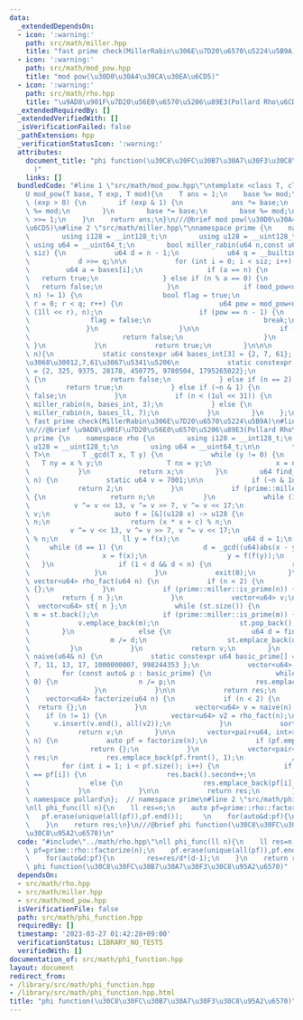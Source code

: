 ```yaml
---
data:
  _extendedDependsOn:
  - icon: ':warning:'
    path: src/math/miller.hpp
    title: "fast prime check(MillerRabin\u306E\u7D20\u6570\u5224\u5B9A)"
  - icon: ':warning:'
    path: src/math/mod_pow.hpp
    title: "mod pow(\u30D0\u30A4\u30CA\u30EA\u6CD5)"
  - icon: ':warning:'
    path: src/math/rho.hpp
    title: "\u9AD8\u901F\u7D20\u56E0\u6570\u5206\u89E3(Pollard Rho\u6CD5)"
  _extendedRequiredBy: []
  _extendedVerifiedWith: []
  _isVerificationFailed: false
  _pathExtension: hpp
  _verificationStatusIcon: ':warning:'
  attributes:
    document_title: "phi function(\u30C8\u30FC\u30B7\u30A7\u30F3\u30C8\u95A2\u6570\
      )"
    links: []
  bundledCode: "#line 1 \"src/math/mod_pow.hpp\"\ntemplate <class T, class U = T>\n\
    U mod_pow(T base, T exp, T mod){\n    T ans = 1;\n    base %= mod;\n    while\
    \ (exp > 0) {\n        if (exp & 1) {\n            ans *= base;\n            ans\
    \ %= mod;\n        }\n        base *= base;\n        base %= mod;\n        exp\
    \ >>= 1;\n    }\n    return ans;\n}\n///@brief mod pow(\u30D0\u30A4\u30CA\u30EA\
    \u6CD5)\n#line 2 \"src/math/miller.hpp\"\nnamespace prime {\n    namespace miller{\n\
    \        using i128 = __int128_t;\n        using u128 = __uint128_t;\n       \
    \ using u64 = __uint64_t;\n        bool miller_rabin(u64 n,const u64 bases[],int\
    \ siz) {\n            u64 d = n - 1;\n            u64 q = __builtin_ctz(d);\n\
    \            d >>= q;\n\n            for (int i = 0; i < siz; i++) {\n       \
    \         u64 a = bases[i];\n                if (a == n) {\n                 \
    \   return true;\n                } else if (n % a == 0) {\n                 \
    \   return false;\n                }\n                if (mod_pow<u128>(a, d,\
    \ n) != 1) {\n                    bool flag = true;\n                    for (u64\
    \ r = 0; r < q; r++) {\n                        u64 pow = mod_pow<u128>(a, d *\
    \ (1ll << r), n);\n                        if (pow == n - 1) {\n             \
    \               flag = false;\n                            break;\n          \
    \              }\n                    }\n\n                    if (flag) {\n \
    \                       return false;\n                    }\n               \
    \ }\n            }\n            return true;\n        }\n\n\n        bool is_prime(u64\
    \ n){\n            static constexpr u64 bases_int[3] = {2, 7, 61};  // int\u3060\
    \u3068\u30012,7,61\u3067\u5341\u5206\n            static constexpr u64 bases_ll[7]\
    \ = {2, 325, 9375, 28178, 450775, 9780504, 1795265022};\n            if (n < 2)\
    \ {\n                return false;\n            } else if (n == 2) {\n       \
    \         return true;\n            } else if (~n & 1) {\n                return\
    \ false;\n            }\n            if (n < (1ul << 31)) {\n                return\
    \ miller_rabin(n, bases_int, 3);\n            } else {\n                return\
    \ miller_rabin(n, bases_ll, 7);\n            }\n        }\n    };\n};\n///@brief\
    \ fast prime check(MillerRabin\u306E\u7D20\u6570\u5224\u5B9A)\n#line 2 \"src/math/rho.hpp\"\
    \n///@brief \u9AD8\u901F\u7D20\u56E0\u6570\u5206\u89E3(Pollard Rho\u6CD5)\nnamespace\
    \ prime {\n    namespace rho {\n        using i128 = __int128_t;\n        using\
    \ u128 = __uint128_t;\n        using u64 = __uint64_t;\n\n        template<typename\
    \ T>\n        T _gcd(T x, T y) {\n            while (y != 0) {\n             \
    \   T ny = x % y;\n                T nx = y;\n                x = nx, y = ny;\n\
    \            }\n            return x;\n        }\n        u64 find_factor(u64\
    \ n) {\n            static u64 v = 7001;\n\n            if (~n & 1uL) {\n    \
    \            return 2;\n            }\n            if (prime::miller::is_prime(n))\
    \ {\n                return n;\n            }\n            while (1) {\n     \
    \           v ^= v << 13, v ^= v >> 7, v ^= v << 17;\n                u64 c =\
    \ v;\n                auto f = [&](u128 x) -> u128 {\n                    x %=\
    \ n;\n                    return (x * x + c) % n;\n                };\n      \
    \          v ^= v << 13, v ^= v >> 7, v ^= v << 17;\n                ll x = v\
    \ % n;\n                ll y = f(x);\n                u64 d = 1;\n           \
    \     while (d == 1) {\n                    d = _gcd((u64)abs(x - y), n);\n  \
    \                  x = f(x);\n                    y = f(f(y));\n             \
    \   }\n                if (1 < d && d < n) {\n                    return d;\n\
    \                }\n            }\n            exit(0);\n        }\n\n       \
    \ vector<u64> rho_fact(u64 n) {\n            if (n < 2) {\n                return\
    \ {};\n            }\n            if (prime::miller::is_prime(n)) {\n        \
    \        return { n };\n            }\n            vector<u64> v;\n          \
    \  vector<u64> st{ n };\n            while (st.size()) {\n                u64&\
    \ m = st.back();\n                if (prime::miller::is_prime(m)) {\n        \
    \            v.emplace_back(m);\n                    st.pop_back();\n        \
    \        }\n                else {\n                    u64 d = find_factor(m);\n\
    \                    m /= d;\n                    st.emplace_back(d);\n      \
    \          }\n            }\n            return v;\n        }\n        vector<u64>\
    \ naive(u64& n) {\n            static constexpr u64 basic_prime[] = { 2, 3, 5,\
    \ 7, 11, 13, 17, 1000000007, 998244353 };\n            vector<u64> res;\n    \
    \        for (const auto& p : basic_prime) {\n                while (n % p ==\
    \ 0) {\n                    n /= p;\n                    res.emplace_back(p);\n\
    \                }\n            }\n\n            return res;\n        }\n    \
    \    vector<u64> factorize(u64 n) {\n            if (n < 2) {\n              \
    \  return {};\n            }\n            vector<u64> v = naive(n);\n        \
    \    if (n != 1) {\n                vector<u64> v2 = rho_fact(n);\n          \
    \      v.insert(v.end(), all(v2));\n            }\n            sort(all(v));\n\
    \            return v;\n        }\n\n        vector<pair<u64, int>> exp_factorize(u64\
    \ n) {\n            auto pf = factorize(n);\n            if (pf.empty()) {\n \
    \               return {};\n            }\n            vector<pair<u64, int>>\
    \ res;\n            res.emplace_back(pf.front(), 1);\n            //rle\n    \
    \        for (int i = 1; i < pf.size(); i++) {\n                if (res.back().first\
    \ == pf[i]) {\n                    res.back().second++;\n                }\n \
    \               else {\n                    res.emplace_back(pf[i], 1);\n    \
    \            }\n            }\n\n            return res;\n        }\n    };  //\
    \ namespace pollard\n};  // namespace prime\n#line 2 \"src/math/phi_function.hpp\"\
    \nll phi_func(ll n){\n    ll res=n;\n    auto pf=prime::rho::factorize(n);\n \
    \   pf.erase(unique(all(pf)),pf.end());     \n    for(auto&d:pf){\n        res=res/d*(d-1);\n\
    \    }\n    return res;\n}\n///@brief phi function(\u30C8\u30FC\u30B7\u30A7\u30F3\
    \u30C8\u95A2\u6570)\n"
  code: "#include\"../math/rho.hpp\"\nll phi_func(ll n){\n    ll res=n;\n    auto\
    \ pf=prime::rho::factorize(n);\n    pf.erase(unique(all(pf)),pf.end());     \n\
    \    for(auto&d:pf){\n        res=res/d*(d-1);\n    }\n    return res;\n}\n///@brief\
    \ phi function(\u30C8\u30FC\u30B7\u30A7\u30F3\u30C8\u95A2\u6570)"
  dependsOn:
  - src/math/rho.hpp
  - src/math/miller.hpp
  - src/math/mod_pow.hpp
  isVerificationFile: false
  path: src/math/phi_function.hpp
  requiredBy: []
  timestamp: '2023-03-27 01:42:28+09:00'
  verificationStatus: LIBRARY_NO_TESTS
  verifiedWith: []
documentation_of: src/math/phi_function.hpp
layout: document
redirect_from:
- /library/src/math/phi_function.hpp
- /library/src/math/phi_function.hpp.html
title: "phi function(\u30C8\u30FC\u30B7\u30A7\u30F3\u30C8\u95A2\u6570)"
---
```

